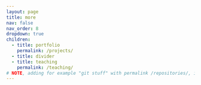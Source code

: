 ```yaml
---
layout: page
title: more
nav: false
nav_order: 8
dropdown: true
children:
  - title: portfolio
    permalink: /projects/
  - title: divider
  - title: teaching
    permalink: /teaching/
# NOTE, adding for example "git stuff" with permalink /repositories/, it is possible to see elements previously removed from the nav bar as in nav: false
---
```

